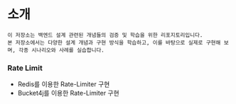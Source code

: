 # 소개
```text
이 저장소는 백엔드 설계 관련된 개념들의 검증 및 학습을 위한 리포지토리입니다.
본 저장소에서는 다양한 설계 개념과 구현 방식을 학습하고, 이를 바탕으로 실제로 구현해 보며, 각종 시나리오와 사례를 실습합니다.
```


### Rate Limit
* Redis를 이용한 Rate-Limiter 구현
* Bucket4j를 이용한 Rate-Limiter 구현
